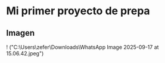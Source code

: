 # Mi primer proyecto de prepa
## Imagen
! ("C:\Users\zefer\Downloads\WhatsApp Image 2025-09-17 at 15.06.42.jpeg")
